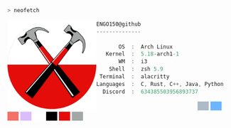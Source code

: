 ```bash
> neofetch
```

<img align="left" src="assets/hammers.png" alt="logo.png" width="200" height="200"/>

```csharp
ENGO150@github
--------------

       OS  :  Arch Linux
   Kernel  :  5.18-arch1-1
       WM  :  i3
    Shell  :  zsh 5.9
 Terminal  :  alacritty
Languages  :  C, Rust, C++, Java, Python
  Discord  :  634385503956893737
```

<p align="left">
  &nbsp; &nbsp; &nbsp; &nbsp; &nbsp;&nbsp; &nbsp; &nbsp; &nbsp; &nbsp;&nbsp; &nbsp; &nbsp; &nbsp; &nbsp; &nbsp; &nbsp; &nbsp; &nbsp; &nbsp; &nbsp;&nbsp; &nbsp; &nbsp; &nbsp; &nbsp;&nbsp; &nbsp; &nbsp; &nbsp; &nbsp;
  <img alt="#adbac7" src="assets/colors/adbac7.png" width="25" height="20" />
  <img alt="#6cb6ff" src="assets/colors/6cb6ff.png" width="25" height="20" />
  <img alt="#f47067" src="assets/colors/f47067.png" width="25" height="20" />
  <img alt="#dcbdfb" src="assets/colors/dcbdfb.png" width="25" height="20" />
  <img alt="#ffffff" src="assets/colors/ffffff.png" width="25" height="20" />
  <img alt="#000000" src="assets/colors/000000.png" width="25" height="20" />
  <img alt="#e40d0a" src="assets/colors/e40d0a.png" width="25" height="20" />
  <img alt="#a3a7a6" src="assets/colors/a3a7a6.png" width="25" height="20" />
</p>

